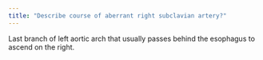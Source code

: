 ```yaml
---
title: "Describe course of aberrant right subclavian artery?"
---
```

Last branch of left aortic arch that usually passes behind the esophagus to ascend on the right.

